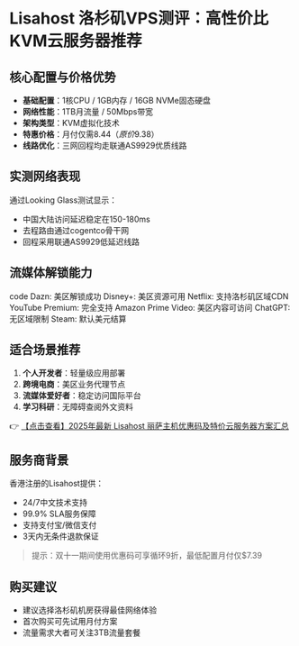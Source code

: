 # Lisahost 洛杉矶VPS测评：高性价比KVM云服务器推荐

## 核心配置与价格优势
- **基础配置**：1核CPU / 1GB内存 / 16GB NVMe固态硬盘
- **网络性能**：1TB月流量 / 50Mbps带宽
- **架构类型**：KVM虚拟化技术
- **特惠价格**：月付仅需$8.44（原价$9.38）
- **线路优化**：三网回程均走联通AS9929优质线路

## 实测网络表现
通过Looking Glass测试显示：
- 中国大陆访问延迟稳定在150-180ms
- 去程路由通过cogentco骨干网
- 回程采用联通AS9929低延迟线路

## 流媒体解锁能力
code
Dazn:               美区解锁成功
Disney+:            美区资源可用
Netflix:            支持洛杉矶区域CDN
YouTube Premium:    完全支持
Amazon Prime Video: 美区内容可访问
ChatGPT:            无区域限制
Steam:              默认美元结算

## 适合场景推荐
1. **个人开发者**：轻量级应用部署
2. **跨境电商**：美区业务代理节点
3. **流媒体爱好者**：稳定访问国际平台
4. **学习科研**：无障碍查阅外文资料

👉 [【点击查看】2025年最新 Lisahost 丽萨主机优惠码及特价云服务器方案汇总](https://bit.ly/lisazhuji)

## 服务商背景
香港注册的Lisahost提供：
- 24/7中文技术支持
- 99.9% SLA服务保障
- 支持支付宝/微信支付
- 3天内无条件退款保证

> 提示：双十一期间使用优惠码可享循环9折，最低配置月付仅$7.39

## 购买建议
- 建议选择洛杉矶机房获得最佳网络体验
- 首次购买可先试用月付方案
- 流量需求大者可关注3TB流量套餐